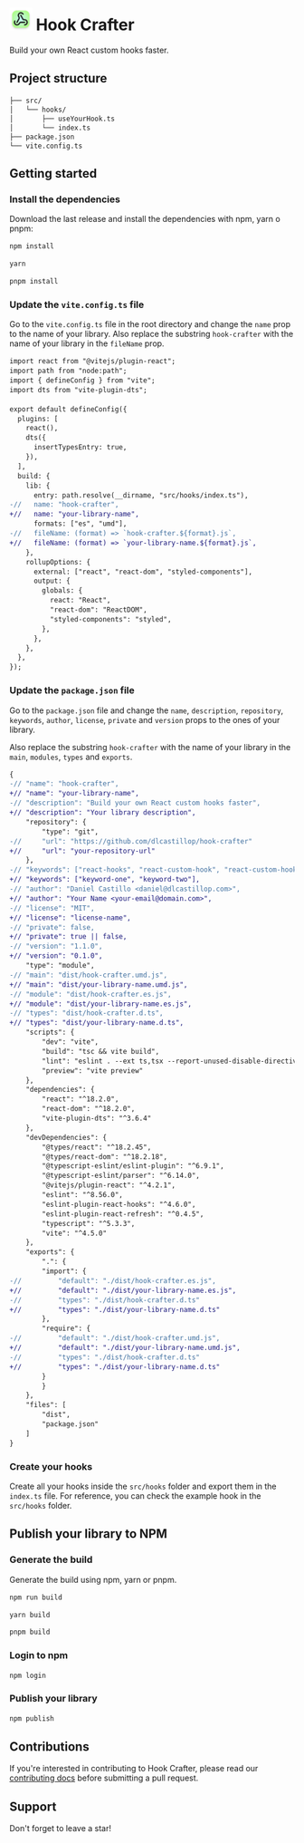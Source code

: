 # <img src="https://github.com/dlcastillop/dlcastillop/blob/main/logos/hook-crafter.png" width="40" height="40" /> Hook Crafter

Build your own React custom hooks faster.

## Project structure

```text
├── src/
│   └── hooks/
│       ├── useYourHook.ts
│       └── index.ts
├── package.json
└── vite.config.ts
```

## Getting started

### Install the dependencies

Download the last release and install the dependencies with npm, yarn o pnpm:

```bash
npm install
```

```bash
yarn
```

```bash
pnpm install
```

### Update the `vite.config.ts` file

Go to the `vite.config.ts` file in the root directory and change the `name` prop to the name of your library. Also replace the substring `hook-crafter` with the name of your library in the `fileName` prop.

```diff
import react from "@vitejs/plugin-react";
import path from "node:path";
import { defineConfig } from "vite";
import dts from "vite-plugin-dts";

export default defineConfig({
  plugins: [
    react(),
    dts({
      insertTypesEntry: true,
    }),
  ],
  build: {
    lib: {
      entry: path.resolve(__dirname, "src/hooks/index.ts"),
-//   name: "hook-crafter",
+//   name: "your-library-name",
      formats: ["es", "umd"],
-//   fileName: (format) => `hook-crafter.${format}.js`,
+//   fileName: (format) => `your-library-name.${format}.js`,
    },
    rollupOptions: {
      external: ["react", "react-dom", "styled-components"],
      output: {
        globals: {
          react: "React",
          "react-dom": "ReactDOM",
          "styled-components": "styled",
        },
      },
    },
  },
});
```

### Update the `package.json` file

Go to the `package.json` file and change the `name`, `description`, `repository`, `keywords`, `author`, `license`, `private` and `version` props to the ones of your library.

Also replace the substring `hook-crafter` with the name of your library in the `main`, `modules`, `types` and `exports`.

```diff
{
-// "name": "hook-crafter",
+// "name": "your-library-name",
-// "description": "Build your own React custom hooks faster",
+// "description": "Your library description",
    "repository": {
        "type": "git",
-//     "url": "https://github.com/dlcastillop/hook-crafter"
+//     "url": "your-repository-url"
    },
-// "keywords": ["react-hooks", "react-custom-hook", "react-custom-hooks", "vite", "typescript"],
+// "keywords": ["keyword-one", "keyword-two"],
-// "author": "Daniel Castillo <daniel@dlcastillop.com>",
+// "author": "Your Name <your-email@domain.com>",
-// "license": "MIT",
+// "license": "license-name",
-// "private": false,
+// "private": true || false,
-// "version": "1.1.0",
+// "version": "0.1.0",
    "type": "module",
-// "main": "dist/hook-crafter.umd.js",
+// "main": "dist/your-library-name.umd.js",
-// "module": "dist/hook-crafter.es.js",
+// "module": "dist/your-library-name.es.js",
-// "types": "dist/hook-crafter.d.ts",
+// "types": "dist/your-library-name.d.ts",
    "scripts": {
        "dev": "vite",
        "build": "tsc && vite build",
        "lint": "eslint . --ext ts,tsx --report-unused-disable-directives --max-warnings 0",
        "preview": "vite preview"
    },
    "dependencies": {
        "react": "^18.2.0",
        "react-dom": "^18.2.0",
        "vite-plugin-dts": "^3.6.4"
    },
    "devDependencies": {
        "@types/react": "^18.2.45",
        "@types/react-dom": "^18.2.18",
        "@typescript-eslint/eslint-plugin": "^6.9.1",
        "@typescript-eslint/parser": "^6.14.0",
        "@vitejs/plugin-react": "^4.2.1",
        "eslint": "^8.56.0",
        "eslint-plugin-react-hooks": "^4.6.0",
        "eslint-plugin-react-refresh": "^0.4.5",
        "typescript": "^5.3.3",
        "vite": "^4.5.0"
    },
    "exports": {
        ".": {
        "import": {
-//         "default": "./dist/hook-crafter.es.js",
+//         "default": "./dist/your-library-name.es.js",
-//         "types": "./dist/hook-crafter.d.ts"
+//         "types": "./dist/your-library-name.d.ts"
        },
        "require": {
-//         "default": "./dist/hook-crafter.umd.js",
+//         "default": "./dist/your-library-name.umd.js",
-//         "types": "./dist/hook-crafter.d.ts"
+//         "types": "./dist/your-library-name.d.ts"
        }
        }
    },
    "files": [
        "dist",
        "package.json"
    ]
}
```

### Create your hooks

Create all your hooks inside the `src/hooks` folder and export them in the `index.ts` file. For reference, you can check the example hook in the `src/hooks` folder.

## Publish your library to NPM

### Generate the build

Generate the build using npm, yarn or pnpm.

```bash
npm run build
```

```bash
yarn build
```

```bash
pnpm build
```

### Login to npm

```bash
npm login
```

### Publish your library

```bash
npm publish
```

## Contributions

If you're interested in contributing to Hook Crafter, please read our [contributing docs](https://github.com/dlcastillop/hook-crafter/blob/main/CONTRIBUTING.md) before submitting a pull request.

## Support

Don't forget to leave a star!
